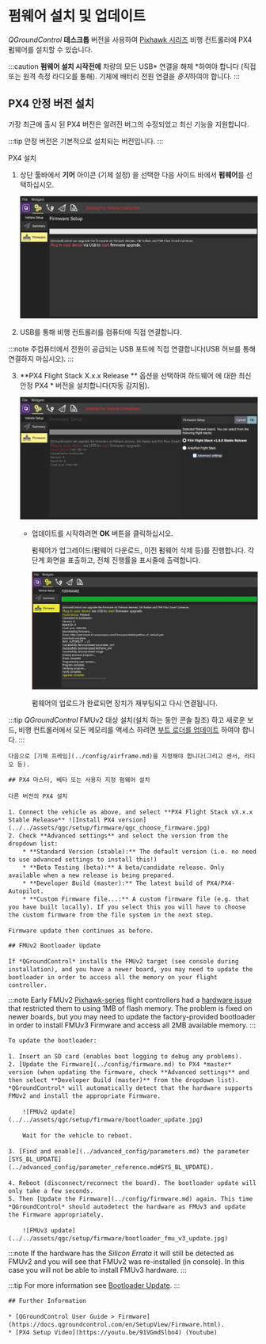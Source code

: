 # 펌웨어 설치 및 업데이트

*QGroundControl* **데스크톱** 버전을 사용하여 [Pixhawk 시리즈](../getting_started/flight_controller_selection.md) 비행 컨트롤러에 PX4 펌웨어를 설치할 수 있습니다.

:::caution
**펌웨어 설치 시작전에** 차량의 모든 USB* 연결을 해제 *하여야 합니다 (직접 또는 원격 측정 라디오를 통해). 기체에 배터리 전원 연결을 *중지*하여야 합니다.
:::

## PX4 안정 버전 설치

가장 최근에 출시 된 PX4 버전은 알려진 버그의 수정되었고 최신 기능을 지원합니다.

:::tip
안정 버전은 기본적으로 설치되는 버전입니다.
:::

PX4 설치

1. 상단 툴바에서 **기어** 아이콘 (기체 설정) 을 선택한 다음 사이드 바에서 **펌웨어**를 선택하십시오.
    
    ![펌웨어가 분리됨](../../assets/qgc/setup/firmware/firmware_disconnected.jpg)

2. USB를 통해 비행 컨트롤러를 컴퓨터에 직접 연결합니다.
    
:::note
주컴퓨터에서 전원이 공급되는 USB 포트에 직접 연결합니다(USB 허브를 통해 연결하지 마십시오).
:::

3. **PX4 Flight Stack X.x.x Release ** 옵션을 선택하여 하드웨어 </em>에 대한 최신 안정 PX4 * 버전을 설치합니다(자동 감지됨).</p> 
    
    ![Install PX4 default](../../assets/qgc/setup/firmware/firmware_connected_default_px4.jpg)</li> 
    
    * 업데이트를 시작하려면 **OK** 버튼을 클릭하십시오.
        
        펌웨어가 업그레이드(펌웨어 다운로드, 이전 펌웨어 삭제 등)를 진행합니다. 각 단계 화면을 표출하고, 전체 진행률을 표시줄에 출력합니다.
        
        ![Firmware upgrade complete](../../assets/qgc/setup/firmware/firmware_upgrade_complete.jpg)
        
        펌웨어의 업로드가 완료되면 장치가 재부팅되고 다시 연결됩니다.
        
:::tip
*QGroundControl* FMUv2 대상 설치(설치 하는 동안 콘솔 참조) 하고 새로운 보드, 비행 컨트롤러에서 모든 메모리를 액세스 하려면 [부트 로더를 업데이트](#bootloader) 하여야 합니다. :::</ol> 
    
    다음으로 [기체 프레임](../config/airframe.md)을 지정해야 합니다(그리고 센서, 라디오 등).
    
    

<span id="custom"></span>

    
    ## PX4 마스터, 베타 또는 사용자 지정 펌웨어 설치
    
    다른 버전의 PX4 설치
    
    1. Connect the vehicle as above, and select **PX4 Flight Stack vX.x.x Stable Release** ![Install PX4 version](../../assets/qgc/setup/firmware/qgc_choose_firmware.jpg)
    2. Check **Advanced settings** and select the version from the dropdown list: 
        * **Standard Version (stable):** The default version (i.e. no need to use advanced settings to install this!)
        * **Beta Testing (beta):** A beta/candidate release. Only available when a new release is being prepared.
        * **Developer Build (master):** The latest build of PX4/PX4-Autopilot.
        * **Custom Firmware file...:** A custom firmware file (e.g. that you have built locally). If you select this you will have to choose the custom firmware from the file system in the next step.
    
    Firmware update then continues as before.
    
    

<span id="bootloader"></span>

    
    ## FMUv2 Bootloader Update
    
    If *QGroundControl* installs the FMUv2 target (see console during installation), and you have a newer board, you may need to update the bootloader in order to access all the memory on your flight controller.
    
:::note
Early FMUv2 [Pixhawk-series](../flight_controller/pixhawk_series.md#fmu_versions) flight controllers had a [hardware issue](../flight_controller/silicon_errata.md#fmuv2--pixhawk-silicon-errata) that restricted them to using 1MB of flash memory. The problem is fixed on newer boards, but you may need to update the factory-provided bootloader in order to install FMUv3 Firmware and access all 2MB available memory.
:::
    
    To update the bootloader:
    
    1. Insert an SD card (enables boot logging to debug any problems).
    2. [Update the Firmware](../config/firmware.md) to PX4 *master* version (when updating the firmware, check **Advanced settings** and then select **Developer Build (master)** from the dropdown list). *QGroundControl* will automatically detect that the hardware supports FMUv2 and install the appropriate Firmware.
        
        ![FMUv2 update](../../assets/qgc/setup/firmware/bootloader_update.jpg)
        
        Wait for the vehicle to reboot.
    
    3. [Find and enable](../advanced_config/parameters.md) the parameter [SYS_BL_UPDATE](../advanced_config/parameter_reference.md#SYS_BL_UPDATE).
    
    4. Reboot (disconnect/reconnect the board). The bootloader update will only take a few seconds.
    5. Then [Update the Firmware](../config/firmware.md) again. This time *QGroundControl* should autodetect the hardware as FMUv3 and update the Firmware appropriately.
        
        ![FMUv3 update](../../assets/qgc/setup/firmware/bootloader_fmu_v3_update.jpg)
        
:::note
If the hardware has the *Silicon Errata* it will still be detected as FMUv2 and you will see that FMUv2 was re-installed (in console). In this case you will not be able to install FMUv3 hardware.
:::
    
:::tip
For more information see [Bootloader Update](../advanced_config/bootloader_update.md).
:::
    
    ## Further Information
    
    * [QGroundControl User Guide > Firmware](https://docs.qgroundcontrol.com/en/SetupView/Firmware.html).
    * [PX4 Setup Video](https://youtu.be/91VGmdSlbo4) (Youtube)